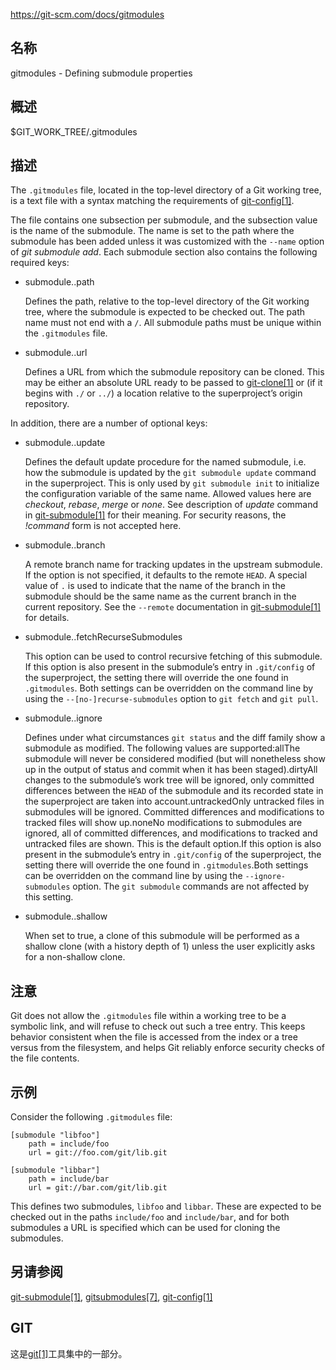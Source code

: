 https://git-scm.com/docs/gitmodules

## 名称

gitmodules - Defining submodule properties

## 概述

$GIT_WORK_TREE/.gitmodules

## 描述

The `.gitmodules` file, located in the top-level directory of a Git working tree, is a text file with a syntax matching the requirements of [git-config[1]](https://git-scm.com/docs/git-config).

The file contains one subsection per submodule, and the subsection value is the name of the submodule. The name is set to the path where the submodule has been added unless it was customized with the `--name` option of *git submodule add*. Each submodule section also contains the following required keys:

- submodule.<name>.path

  Defines the path, relative to the top-level directory of the Git working tree, where the submodule is expected to be checked out. The path name must not end with a `/`. All submodule paths must be unique within the `.gitmodules` file.

- submodule.<name>.url

  Defines a URL from which the submodule repository can be cloned. This may be either an absolute URL ready to be passed to [git-clone[1]](https://git-scm.com/docs/git-clone) or (if it begins with `./` or `../`) a location relative to the superproject’s origin repository.

In addition, there are a number of optional keys:

- submodule.<name>.update

  Defines the default update procedure for the named submodule, i.e. how the submodule is updated by the `git submodule update` command in the superproject. This is only used by `git submodule init` to initialize the configuration variable of the same name. Allowed values here are *checkout*, *rebase*, *merge* or *none*. See description of *update* command in [git-submodule[1]](https://git-scm.com/docs/git-submodule) for their meaning. For security reasons, the *!command* form is not accepted here.

- submodule.<name>.branch

  A remote branch name for tracking updates in the upstream submodule. If the option is not specified, it defaults to the remote `HEAD`. A special value of `.` is used to indicate that the name of the branch in the submodule should be the same name as the current branch in the current repository. See the `--remote` documentation in [git-submodule[1]](https://git-scm.com/docs/git-submodule) for details.

- submodule.<name>.fetchRecurseSubmodules

  This option can be used to control recursive fetching of this submodule. If this option is also present in the submodule’s entry in `.git/config` of the superproject, the setting there will override the one found in `.gitmodules`. Both settings can be overridden on the command line by using the `--[no-]recurse-submodules` option to `git fetch` and `git pull`.

- submodule.<name>.ignore

  Defines under what circumstances `git status` and the diff family show a submodule as modified. The following values are supported:allThe submodule will never be considered modified (but will nonetheless show up in the output of status and commit when it has been staged).dirtyAll changes to the submodule’s work tree will be ignored, only committed differences between the `HEAD` of the submodule and its recorded state in the superproject are taken into account.untrackedOnly untracked files in submodules will be ignored. Committed differences and modifications to tracked files will show up.noneNo modifications to submodules are ignored, all of committed differences, and modifications to tracked and untracked files are shown. This is the default option.If this option is also present in the submodule’s entry in `.git/config` of the superproject, the setting there will override the one found in `.gitmodules`.Both settings can be overridden on the command line by using the `--ignore-submodules` option. The `git submodule` commands are not affected by this setting.

- submodule.<name>.shallow

  When set to true, a clone of this submodule will be performed as a shallow clone (with a history depth of 1) unless the user explicitly asks for a non-shallow clone.

## 注意

Git does not allow the `.gitmodules` file within a working tree to be a symbolic link, and will refuse to check out such a tree entry. This keeps behavior consistent when the file is accessed from the index or a tree versus from the filesystem, and helps Git reliably enforce security checks of the file contents.

## 示例

Consider the following `.gitmodules` file:

```
[submodule "libfoo"]
	path = include/foo
	url = git://foo.com/git/lib.git

[submodule "libbar"]
	path = include/bar
	url = git://bar.com/git/lib.git
```

This defines two submodules, `libfoo` and `libbar`. These are expected to be checked out in the paths `include/foo` and `include/bar`, and for both submodules a URL is specified which can be used for cloning the submodules.

## 另请参阅

[git-submodule[1]](https://git-scm.com/docs/git-submodule), [gitsubmodules[7]](https://git-scm.com/docs/gitsubmodules), [git-config[1]](https://git-scm.com/docs/git-config)

## GIT

  这是[git[1]](../../Git)工具集中的一部分。
